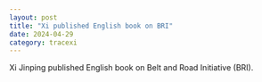 ```yaml
---
layout: post
title: "Xi published English book on BRI"
date: 2024-04-29
category: tracexi
---
```


Xi Jinping published English book on Belt and Road Initiative (BRI).

